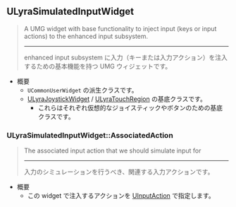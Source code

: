 ## ULyraSimulatedInputWidget

> A UMG widget with base functionality to inject input (keys or input actions) to the enhanced input subsystem.  
> 
> ----
> enhanced input subsystem に入力（キーまたは入力アクション）を注入するための基本機能を持つ UMG ウィジェットです。

* 概要
	* `UCommonUserWidget` の派生クラスです。
	* [ULyraJoystickWidget] / [ULyraTouchRegion] の基底クラスです。
		* これらはそれぞれ仮想的なジョイスティックやボタンのための基底クラスです。

### ULyraSimulatedInputWidget::AssociatedAction

> The associated input action that we should simulate input for  
> 
> ----
> 入力のシミュレーションを行うべき、関連する入力アクションです。

* 概要
	* この widget で注入するアクションを [UInputAction] で指定します。


<!--- ページ内のリンク --->

<!--- 自前の画像へのリンク --->

<!--- generated --->
[ULyraJoystickWidget]: ../../Lyra/Widget/ULyraJoystickWidget.md#ulyrajoystickwidget
[ULyraTouchRegion]: ../../Lyra/Widget/ULyraTouchRegion.md#ulyratouchregion
[UInputAction]: ../../UE/Input/UInputAction.md#uinputaction
